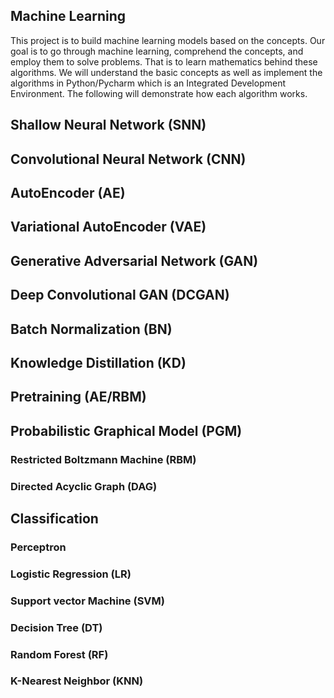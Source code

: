 ## Machine Learning
This project is to build machine learning models based on the concepts. Our goal is to go through machine learning, comprehend the concepts, and employ them to solve problems. That is to learn mathematics behind these algorithms. We will understand the basic concepts as well as implement the algorithms in Python/Pycharm which is an Integrated Development Environment. The following will demonstrate how each algorithm works.

## Shallow Neural Network (SNN)

## Convolutional Neural Network (CNN)

## AutoEncoder (AE)

## Variational AutoEncoder (VAE)

## Generative Adversarial Network (GAN)

## Deep Convolutional GAN (DCGAN)

## Batch Normalization (BN)

## Knowledge Distillation (KD)

## Pretraining (AE/RBM)

## Probabilistic Graphical Model (PGM)
### Restricted Boltzmann Machine (RBM)
### Directed Acyclic Graph (DAG)

## Classification
### Perceptron
### Logistic Regression (LR)
### Support vector Machine (SVM)
### Decision Tree (DT)
### Random Forest (RF)
### K-Nearest Neighbor (KNN)
